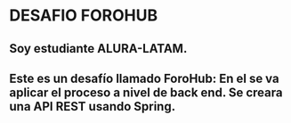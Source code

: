 <h1>DESAFIO FOROHUB</h1>


<h2>Soy estudiante ALURA-LATAM.</h2>


<h2>Este es un desafío llamado ForoHub: En el se va aplicar el proceso a nivel de back end. Se creara una API REST usando Spring.</h2>


